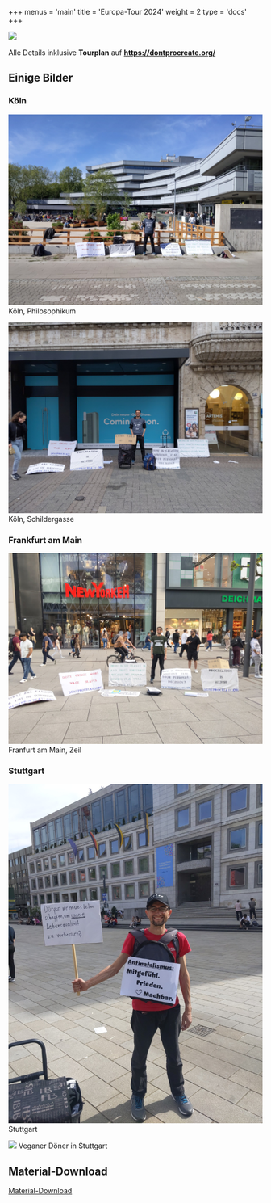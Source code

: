 +++
menus = 'main'
title = 'Europa-Tour 2024'
weight = 2
type = 'docs'
+++

![](https://dontprocreate.org/wp-content/uploads/2024/04/Banner-for-The-EuropeAN-Tour-in-the-Website-1.jpg)

Alle Details inklusive **Tourplan** auf **https://dontprocreate.org/**


## Einige Bilder

### Köln

![](images/IMG_20240429_113748-Antinat-Koeln-Philosophikum.jpg)
Köln, Philosophikum

![](images/IMG_20240429_190606-Antinat-Koeln-Schildergasse.jpg)
Köln, Schildergasse

### Frankfurt am Main

![](images/IMG_20240430_190848-Antinat-FFM-Zeil.jpg)
Franfurt am Main, Zeil

### Stuttgart

![](images/IMG_20240501_161135-Antinat-Stuttgart-deutsche-Plakate.jpg)
Stuttgart

![](images/IMG_20240501_163331-Veganer-Döner.jpg)
Veganer Döner in Stuttgart


## Material-Download

[Material-Download](material)

